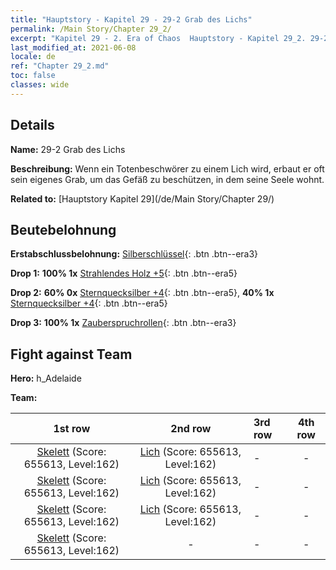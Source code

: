 ```yaml
---
title: "Hauptstory - Kapitel 29 - 29-2 Grab des Lichs"
permalink: /Main Story/Chapter 29_2/
excerpt: "Kapitel 29 - 2. Era of Chaos  Hauptstory - Kapitel 29_2. 29-2 Grab des Lichs"
last_modified_at: 2021-06-08
locale: de
ref: "Chapter 29_2.md"
toc: false
classes: wide
---
```


## Details

 **Name:** 29-2 Grab des Lichs

 **Beschreibung:** Wenn ein Totenbeschwörer zu einem Lich wird, erbaut er oft sein eigenes Grab, um das Gefäß zu beschützen, in dem seine Seele wohnt.

 **Related to:** [Hauptstory Kapitel 29](/de/Main Story/Chapter 29/)

## Beutebelohnung

 **Erstabschlussbelohnung:** [Silberschlüssel](/ItemsDE/con_693/){: .btn .btn--era3}

 **Drop 1:** **100% 1x** [Strahlendes Holz +5](/ItemsDE/mat_97/){: .btn .btn--era5}

 **Drop 2:** **60% 0x** [Sternquecksilber +4](/ItemsDE/mat_91/){: .btn .btn--era5}, **40% 1x** [Sternquecksilber +4](/ItemsDE/mat_91/){: .btn .btn--era5}

 **Drop 3:** **100% 1x** [Zauberspruchrollen](/ItemsDE/con_694/){: .btn .btn--era3}


## Fight against Team
 **Hero:** h_Adelaide

 **Team:**


  | 1st row | 2nd row | 3rd row | 4th row |
  |:----:|:----:|:----|:----:|
  | [Skelett](/de/units/Skeleton/) (Score: 655613, Level:162)  | [Lich](/de/units/Lich/) (Score: 655613, Level:162)  | - | - |
  | [Skelett](/de/units/Skeleton/) (Score: 655613, Level:162)  | [Lich](/de/units/Lich/) (Score: 655613, Level:162)  | - | - |
  | [Skelett](/de/units/Skeleton/) (Score: 655613, Level:162)  | [Lich](/de/units/Lich/) (Score: 655613, Level:162)  | - | - |
  | [Skelett](/de/units/Skeleton/) (Score: 655613, Level:162)  | - | - | - |


